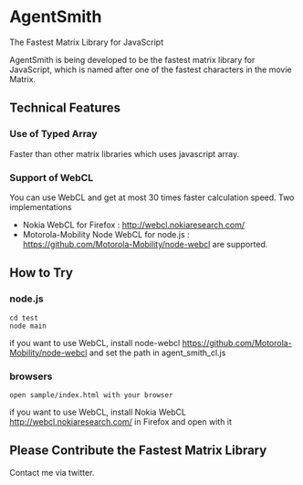 # AgentSmith
The Fastest Matrix Library for JavaScript

AgentSmith is being developed to be the fastest matrix library for JavaScript, which is named after one of the fastest characters in the movie Matrix.

## Technical Features
### Use of Typed Array
Faster than other matrix libraries which uses javascript array.
### Support of WebCL
You can use WebCL and get at most 30 times faster calculation speed.
Two implementations
- Nokia WebCL for Firefox : http://webcl.nokiaresearch.com/
- Motorola-Mobility Node WebCL for node.js : https://github.com/Motorola-Mobility/node-webcl
are supported.

## How to Try
### node.js
	cd test
	node main
if you want to use WebCL, install node-webcl https://github.com/Motorola-Mobility/node-webcl and set the path in agent_smith_cl.js
### browsers
	open sample/index.html with your browser
if you want to use WebCL, install Nokia WebCL http://webcl.nokiaresearch.com/ in Firefox and open with it

## Please Contribute the Fastest Matrix Library
Contact me via twitter.
